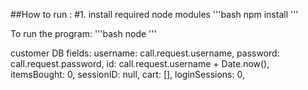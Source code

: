 
##How to run :
#1. install required node modules
'''bash
npm install
'''

To run the program:
'''bash
node 
'''



customer DB fields:
      username: call.request.username,
      password: call.request.password,
      id: call.request.username + Date.now(),
      itemsBought: 0,
      sessionID: null,
      cart: [],
      loginSessions: 0,

